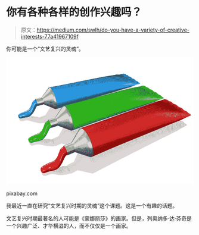 # 你有各种各样的创作兴趣吗？

> 原文：<https://medium.com/swlh/do-you-have-a-variety-of-creative-interests-77a41967109f>

你可能是一个“文艺复兴的灵魂”。

![](img/f82f66bdd6661f039d6760d853ab28a8.png)

pixabay.com

我最近一直在研究“文艺复兴时期的灵魂”这个课题。这是一个有趣的话题。

文艺复兴时期最著名的人可能是《蒙娜丽莎》的画家。但是，列奥纳多·达·芬奇是一个兴趣广泛、才华横溢的人，而不仅仅是一个画家。